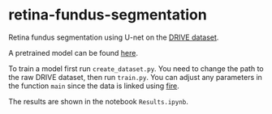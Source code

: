 # retina-fundus-segmentation

Retina fundus segmentation using U-net on the [DRIVE dataset](https://www.isi.uu.nl/Research/Databases/DRIVE/).

A pretrained model can be found [here](https://unioxfordnexus-my.sharepoint.com/:f:/g/personal/engs1889_ox_ac_uk/El-RgyHPTCtIrkB3UiPIggMBRsWooOdb7owKhKsEIVnijQ?e=Uljsiz).

To train a model first run `create_dataset.py`. You need to change the path to the raw DRIVE dataset, then run `train.py`. You can adjust any parameters in the function `main` since the data is linked using [fire](https://github.com/google/python-fire).

The results are shown in the notebook `Results.ipynb`.
